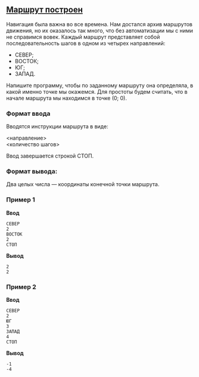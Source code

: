 ## [Маршрут построен](../../../solutions/2.3/23_j.py)

Навигация была важна во все времена.
Нам достался архив маршрутов движения, но их оказалось так много, что без автоматизации мы с ними не справимся вовек. Каждый маршрут представляет собой последовательность шагов в одном из четырех направлений:

- СЕВЕР;
- ВОСТОК;
- ЮГ;
- ЗАПАД.

Напишите программу, чтобы по заданному маршруту она определяла, в какой именно точке мы окажемся.
Для простоты будем считать, что в начале маршрута мы находимся в точке (0; 0).

### Формат ввода

Вводятся инструкции маршрута в виде:

<направление>\
<количество шагов>

Ввод завершается строкой СТОП.

### Формат вывода:

Два целых числа — координаты конечной точки маршрута.

### Пример 1

**Ввод**
```plaintext
СЕВЕР
2
ВОСТОК
2
СТОП
```

**Вывод**
```plaintext
2
2
```

### Пример 2

**Ввод**
```plaintext
СЕВЕР
2
ЮГ
3
ЗАПАД
4
СТОП
```

**Вывод**
```plaintext
-1
-4
```